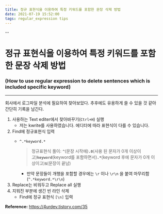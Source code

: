 ```yaml
---
title: 정규 표현식을 이용하여 특정 키워드를 포함한 문장 삭제 방법
date: 2021-07-19 15:52:00
tags: regular_expression tips
---
```


--

# 정규 표현식을 이용하여 특정 키워드를 포함한 문장 삭제 방법

### (How to use regular expression to delete sentences which is included specific keyword)

---

회사에서 로그파일 분석에 필요하여 찾아보았다. 추후에도 유용하게 쓸 수 있을 것 같아 간단히 기록을 남긴다.

1. 사용하는 Text editer에서 찾아바꾸기(`Ctrl+H`) 실행
    - 저는 kwrite를 사용하였습니다. 에디터에 따라 표현식이 다를 수 있습니다.
2. Find에 정규표현식 입력
    - `^.*keyword.*`

        > 정규표현식 풀이: 
        **`^`**(문장 시작에)**`.0`**(사용 된 문자가 0개 이상이고)**`keyword`**(keyword를 포함하면서)**`.*`**(keyword 후에 문자가 0개 이상이고)**`$`**(문장이 끝남)

        - 만약 문장들이 개행을 포함할 경우에는 `\r` 이나 `\r\n` 을 붙여 마무리함(`^.*keyword.*\r\n`)
3. Replace는 비워두고 Replace all 실행
4. 지워진 부분에 생긴 빈 라인 삭제
    - Find에 정규 표현식 `[\n]` 입력

**Reference:** https://4urdev.tistory.com/35
